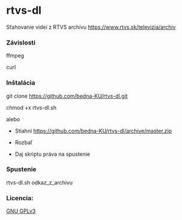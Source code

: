 # rtvs-dl

Sťahovanie videí z RTVS archívu
https://www.rtvs.sk/televizia/archiv

### Závislosti
ffmpeg

curl

### Inštalácia
git clone https://github.com/bedna-KU/rtvs-dl.git

chmod +x rtvs-dl.sh

alebo

* Stiahni https://github.com/bedna-KU/rtvs-dl/archive/master.zip

* Rozbaľ

* Daj skriptu práva na spustenie

### Spustenie
rtvs-dl.sh odkaz_z_archivu

### Licencia:
[GNU GPLv3](http://www.gnu.org/licenses/gpl-3.0.html)
